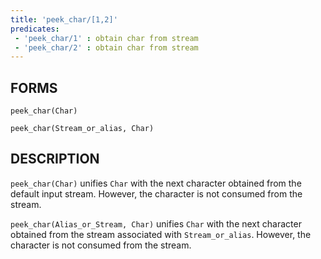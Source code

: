 ```yaml
---
title: 'peek_char/[1,2]'
predicates:
 - 'peek_char/1' : obtain char from stream
 - 'peek_char/2' : obtain char from stream
---
```


## FORMS
```
peek_char(Char)

peek_char(Stream_or_alias, Char)
```

## DESCRIPTION

`peek_char(Char)` unifies `Char` with the next character obtained from the default input stream. However, the character is not consumed from the stream.

`peek_char(Alias_or_Stream, Char)` unifies `Char` with the next character obtained from the stream associated with `Stream_or_alias`. However, the character is not consumed from the stream.


